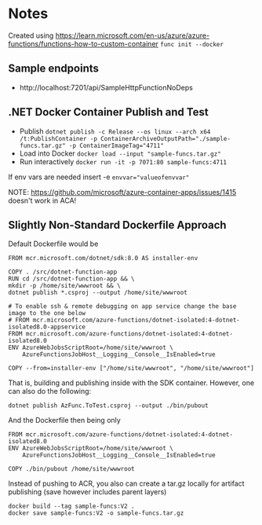 # Notes

Created using https://learn.microsoft.com/en-us/azure/azure-functions/functions-how-to-custom-container `func init --docker`

## Sample endpoints

* http://localhost:7201/api/SampleHttpFunctionNoDeps

## .NET Docker Container Publish and Test

* Publish `dotnet publish -c Release --os linux --arch x64 /t:PublishContainer -p ContainerArchiveOutputPath="./sample-funcs.tar.gz" -p ContainerImageTag="4711"`
* Load into Docker `docker load --input "sample-funcs.tar.gz"`
* Run interactively `docker run -it -p 7071:80 sample-funcs:4711`

If env vars are needed insert -e  `envvar="valueofenvvar"`

NOTE: https://github.com/microsoft/azure-container-apps/issues/1415 doesn't work in ACA!

## Slightly Non-Standard Dockerfile Approach

Default Dockerfile would be
```
FROM mcr.microsoft.com/dotnet/sdk:8.0 AS installer-env

COPY . /src/dotnet-function-app
RUN cd /src/dotnet-function-app && \
mkdir -p /home/site/wwwroot && \
dotnet publish *.csproj --output /home/site/wwwroot

# To enable ssh & remote debugging on app service change the base image to the one below
# FROM mcr.microsoft.com/azure-functions/dotnet-isolated:4-dotnet-isolated8.0-appservice
FROM mcr.microsoft.com/azure-functions/dotnet-isolated:4-dotnet-isolated8.0
ENV AzureWebJobsScriptRoot=/home/site/wwwroot \
    AzureFunctionsJobHost__Logging__Console__IsEnabled=true

COPY --from=installer-env ["/home/site/wwwroot", "/home/site/wwwroot"]
```

That is, building and publishing inside with the SDK container. However, one can also do the following:
```
dotnet publish AzFunc.ToTest.csproj --output ./bin/pubout
```

And the Dockerfile then being only

```
FROM mcr.microsoft.com/azure-functions/dotnet-isolated:4-dotnet-isolated8.0
ENV AzureWebJobsScriptRoot=/home/site/wwwroot \
    AzureFunctionsJobHost__Logging__Console__IsEnabled=true

COPY ./bin/pubout /home/site/wwwroot
```

Instead of pushing to ACR, you also can create a tar.gz locally for artifact publishing (save however includes parent layers)

```
docker build --tag sample-funcs:V2 .
docker save sample-funcs:V2 -o sample-funcs.tar.gz
```
